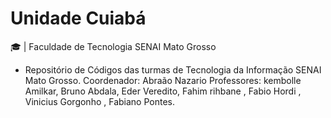 # Unidade Cuiabá
:mortar_board: | Faculdade de Tecnologia SENAI Mato Grosso
- Repositório de Códigos das turmas de Tecnologia da Informação SENAI Mato Grosso. 
Coordenador: Abraão Nazario
Professores: kembolle Amilkar, Bruno Abdala, Eder Veredito, Fahim rihbane , Fabio Hordi , Vinicius Gorgonho , Fabiano Pontes. 

